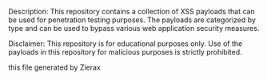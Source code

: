 Description: This repository contains a collection of XSS payloads that can be used for penetration testing purposes. The payloads are categorized by type and can be used to bypass various web application security measures.

Disclaimer: This repository is for educational purposes only. Use of the payloads in this repository for malicious purposes is strictly prohibited.

this file generated by Zierax

